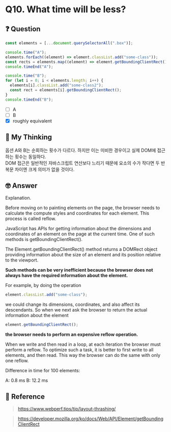 # Q10. What time will be less?

## ❓ Question

```js
const elements = [...document.querySelectorAll(".box")];

console.time("A");
elements.forEach((element) => element.classList.add("some-class"));
const rects = elements.map((element) => element.getBoundingClientRect());
console.timeEnd("A");

console.time("B");
for (let i = 0; i < elements.length; i++) {
  elements[i].classList.add("some-class2");
  const rect = elements[i].getBoundingClientRect();
}
console.timeEnd("B");
```

- [ ] A
- [ ] B
- [x] roughly equivalent

## 🤔 My Thinking

옵션 A와 B는 순회하는 횟수가 다르다. 하지만 이는 미비한 경우이고 실제 DOM에 접근하는 횟수는 동일하다. <br />
DOM 접근은 일반적인 자바스크립트 연산보다 느리기 때문에 요소의 수가 작다면 두 반복문 차이엔 크게 의미가 없을 것이다.

## 🤓 Answer

Explanation.

Before moving on to painting elements on the page, the browser needs to calculate the compute styles and coordinates for each element. This process is called reflow.

JavaScript has APIs for getting information about the dimensions and coordinates of an element on the page at the current time. One of such methods is getBoundingClientRect().

The Element.getBoundingClientRect() method returns a DOMRect object providing information about the size of an element and its position relative to the viewport.

**Such methods can be very inefficient because the browser does not always have the required information about the element.**

For example, by doing the operation

```js
element.classList.add("some-class");
```

we could change its dimensions, coordinates, and also affect its descendants. So when we next ask the browser to return the actual information about the element

```js
element.getBoundingClientRect();
```

**the browser needs to perform an expensive reflow operation.**

When we write and then read in a loop, at each iteration the browser must perform a reflow. To optimize such a task, it is better to first write to all elements, and then read.
This way the browser can do the same with only one reflow.

Difference in time for 100 elements:

A: 0.8 ms
B: 12.2 ms

## 📄 Reference

> https://www.webperf.tips/tip/layout-thrashing/

> https://developer.mozilla.org/ko/docs/Web/API/Element/getBoundingClientRect
